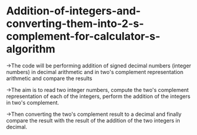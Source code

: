# Addition-of-integers-and-converting-them-into-2-s-complement-for-calculator-s-algorithm

->The code will be performing addition of signed decimal numbers (integer numbers) in decimal arithmetic and in two's complement representation arithmetic and compare the results

->The aim is to read two integer numbers, compute the two's complement representation of each of the integers, perform the addition of the integers in two's complement.

->Then converting the two's complement result to a decimal and finally compare the result with the result of the addition of the two integers in decimal.
